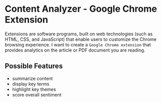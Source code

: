 # Content Analyzer - Google Chrome Extension

Extensions are software programs, built on web technologies (such as HTML, CSS, and JavaScript) that enable users to customize the Chrome browsing experience. I want to create a `Google Chrome extension` that provides analytics on the article or PDF document you are reading.

## Possible Features

- summarize content
- display key terms
- highlight key themes
- score overall sentiment
